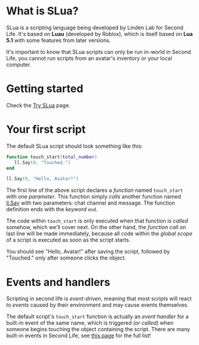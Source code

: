 # What is SLua?
SLua is a scripting language being developed by Linden Lab for Second Life. It's based on **Luau** (developed by Roblox), which is itself based on **Lua 5.1** with some features from later versions.

It's important to know that SLua scripts can only be run in-world in Second Life, you cannot run scripts from an avatar's inventory or your local computer.

# Getting started
Check the [Try SLua](https://wiki.secondlife.com/wiki/Try_SLua) page.

# Your first script
The default SLua script should look something like this:

```lua
function touch_start(total_number)
   ll.Say(0, "Touched.")
end

ll.Say(0, "Hello, Avatar!")
```

The first line of the above script declares a *function* named `touch_start` with one *parameter*. This function simply _calls_ another function named [ll.Say](https://wiki.secondlife.com/wiki/LlSay) with two parameters: chat channel and message. The function definition ends with the *keyword* `end`.

The code within `touch_start` is only executed when that function is _called_ somehow, which we'll cover next. On the other hand, the _function call_ on last line will be made immediately, because all code within the _global scope_ of a script is executed as soon as the script starts.

You should see "Hello, Avatar!" after saving the script, followed by "Touched." only after someone clicks the object.

# Events and handlers
Scripting in second life is *event-driven*, meaning that most scripts will react to *events* caused by their environment and may cause events themselves.

The default script's `touch_start` function is actually an *event handler* for a built-in event of the same name, which is triggered _(or called)_ when someone begins touching the object containing the script. There are many built-in events in Second Life, see [this page](https://wiki.secondlife.com/wiki/Category:LSL_Events/ID) for the full list!
